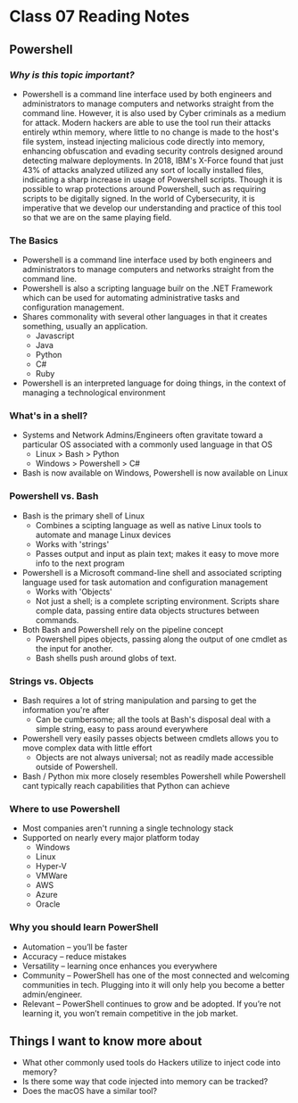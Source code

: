 # **Class 07 Reading Notes**
## **Powershell**

### *Why is this topic important?*
- Powershell is a command line interface used by both engineers and administrators to manage computers and networks straight from the command line. However, it is also used by Cyber criminals as a medium for attack. Modern hackers are able to use the tool run their attacks entirely wthin memory, where little to no change is made to the host's file system, instead injecting malicious code directly into memory, enhancing obfuscation and evading security controls designed around detecting malware deployments. In 2018, IBM's X-Force found that just 43% of attacks analyzed utilized any sort of locally installed files, indicating a sharp increase in usage of Powershell scripts. Though it is possible to wrap protections around Powershell, such as requiring scripts to be digitally signed. In the world of Cybersecurity, it is imperative that we develop our understanding and practice of this tool so that we are on the same playing field.

### **The Basics**
- Powershell is a command line interface used by both engineers and administrators to manage computers and networks straight from the command line.
- Powershell is also  a scripting language builr on the .NET Framework which can be used for automating administrative tasks and configuration management.
- Shares commonality with several other languages in that it creates something, usually an application.
  - Javascript
  - Java
  - Python
  - C#
  - Ruby
- Powershell is an interpreted language for doing things, in the context of managing a technological environment
### **What's in a shell?**
- Systems and Network Admins/Engineers often gravitate toward a particular OS associated with a commonly used language in that OS
  - Linux > Bash > Python
  - Windows > Powershell > C#
- Bash is now available on Windows, Powershell is now available on Linux
### **Powershell vs. Bash**
- Bash is the primary shell of Linux
  - Combines a scipting language as well as native Linux tools to automate and manage Linux devices
  - Works with 'strings'
  - Passes output and input as plain text; makes it easy to move more info to the next program
- Powershell is a Microsoft command-line shell and associated scripting language used for task automation and configuration management
  - Works with 'Objects'
  - Not just a shell; is a complete scripting environment. Scripts share comple data, passing entire data objects structures between commands.
- Both Bash and Powershell rely on the pipeline concept
  - Powershell pipes objects, passing along the output of one cmdlet as the input for another.
  - Bash shells push around globs of text.
### **Strings vs. Objects**
- Bash requires a lot of string manipulation and parsing to get the information you're after
  - Can be cumbersome; all the tools at Bash's disposal deal with a simple string, easy to pass around everywhere
- Powershell very easily passes objects between cmdlets allows you to move complex data with little effort
  - Objects are not always universal; not as readily made accessible outside of Powershell.
- Bash / Python mix more closely resembles Powershell while Powershell cant typically reach capabilities that Python can achieve
### **Where to use Powershell**
- Most companies aren't running a single technology stack
- Supported on nearly every major platform today
  - Windows
  - Linux
  - Hyper-V
  - VMWare
  - AWS
  - Azure
  - Oracle
### **Why you should learn PowerShell**
- Automation – you’ll be faster
- Accuracy – reduce mistakes
- Versatility – learning once enhances you everywhere
- Community – PowerShell has one of the most connected and welcoming communities in tech. Plugging into it will only help you become a better admin/engineer.
- Relevant – PowerShell continues to grow and be adopted. If you’re not learning it, you won’t remain competitive in the job market.

## **Things I want to know more about**
- What other commonly used tools do Hackers utilize to inject code into memory?
- Is there some way that code injected into memory can be tracked?
- Does the macOS have a similar tool?